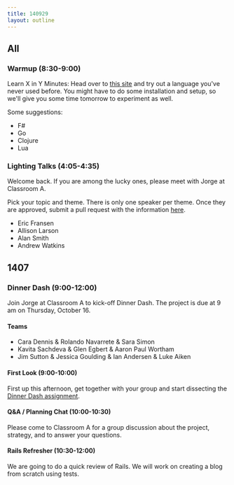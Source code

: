 ```yaml
---
title: 140929
layout: outline
---
```


## All

### Warmup (8:30-9:00)

Learn X in Y Minutes: Head over to [this site](http://learnxinyminutes.com/) and try out a language you've never used before. You might have to do some installation and setup, so we'll give you some time tomorrow to experiment as well.

Some suggestions:

* F#
* Go
* Clojure
* Lua

### Lighting Talks (4:05-4:35)

Welcome back. If you are among the lucky ones, please meet with Jorge at Classroom A.

Pick your topic and theme. There is only one speaker per theme. Once they are approved, submit a pull request with the information [here](https://github.com/turingschool/lightning_talks).

* Eric Fransen
* Allison Larson
* Alan Smith
* Andrew Watkins

## 1407

### Dinner Dash (9:00-12:00)

Join Jorge at Classroom A to kick-off Dinner Dash. The project is due at 9 am on Thursday, October 16.

#### Teams

* Cara Dennis & Rolando Navarrete & Sara Simon
* Kavita Sachdeva & Glen Egbert & Aaron Paul Wortham
* Jim Sutton & Jessica Goulding & Ian Andersen & Luke Aiken

#### First Look (9:00-10:00)

First up this afternoon, get together with your group and start dissecting the [Dinner Dash assignment](http://tutorials.jumpstartlab.com/projects/dinner_dash.html).

#### Q&A / Planning Chat (10:00-10:30)

Please come to Classroom A for a group discussion about the project, strategy, and to answer your questions.

#### Rails Refresher (10:30-12:00)

We are going to do a quick review of Rails. We will work on creating a blog from scratch using tests.
